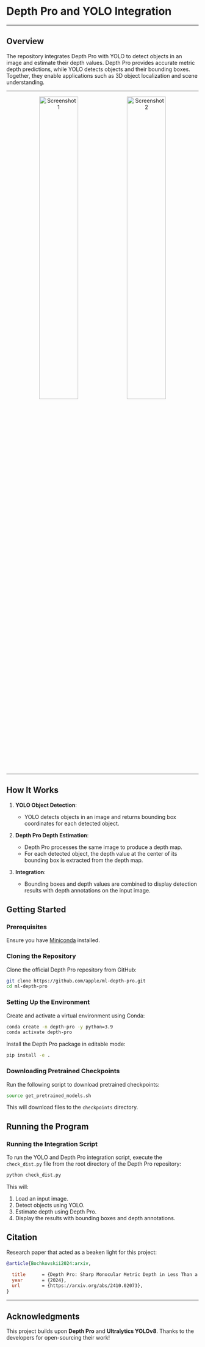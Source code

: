 # Depth Pro and YOLO Integration

---

## **Overview**
The repository integrates Depth Pro with YOLO to detect objects in an image and estimate their depth values. Depth Pro provides accurate metric depth predictions, while YOLO detects objects and their bounding boxes. Together, they enable applications such as 3D object localization and scene understanding.

---
<p align="center">
  <img src="https://github.com/user-attachments/assets/8cd8b9d5-8c6e-42f0-9802-21c215a1a4dd" alt="Screenshot 1" width="45%">
  <img src="https://github.com/user-attachments/assets/f445b942-c8f1-408d-b218-7321a0765966" alt="Screenshot 2" width="45%">
</p>

---


## How It Works

1. **YOLO Object Detection**:
   - YOLO detects objects in an image and returns bounding box coordinates for each detected object.

2. **Depth Pro Depth Estimation**:
   - Depth Pro processes the same image to produce a depth map.
   - For each detected object, the depth value at the center of its bounding box is extracted from the depth map.

3. **Integration**:
   - Bounding boxes and depth values are combined to display detection results with depth annotations on the input image.

## Getting Started

### Prerequisites

Ensure you have [Miniconda](https://docs.conda.io/en/latest/miniconda.html) installed.

### Cloning the Repository

Clone the official Depth Pro repository from GitHub:

```bash
git clone https://github.com/apple/ml-depth-pro.git
cd ml-depth-pro
```

### Setting Up the Environment

Create and activate a virtual environment using Conda:

```bash
conda create -n depth-pro -y python=3.9
conda activate depth-pro
```

Install the Depth Pro package in editable mode:

```bash
pip install -e .
```

### Downloading Pretrained Checkpoints

Run the following script to download pretrained checkpoints:

```bash
source get_pretrained_models.sh
```

This will download files to the `checkpoints` directory.

## Running the Program

### Running the Integration Script

To run the YOLO and Depth Pro integration script, execute the `check_dist.py` file from the root directory of the Depth Pro repository:

```bash
python check_dist.py
```

This will:
1. Load an input image.
2. Detect objects using YOLO.
3. Estimate depth using Depth Pro.
4. Display the results with bounding boxes and depth annotations.

## **Citation**
Research paper that acted as a beaken light for this project:

```bibtex
@article{Bochkovskii2024:arxiv,

  title      = {Depth Pro: Sharp Monocular Metric Depth in Less Than a Second},
  year       = {2024},
  url        = {https://arxiv.org/abs/2410.02073},
}
```

---

## **Acknowledgments**
This project builds upon **Depth Pro** and **Ultralytics YOLOv8**. Thanks to the developers for open-sourcing their work!
